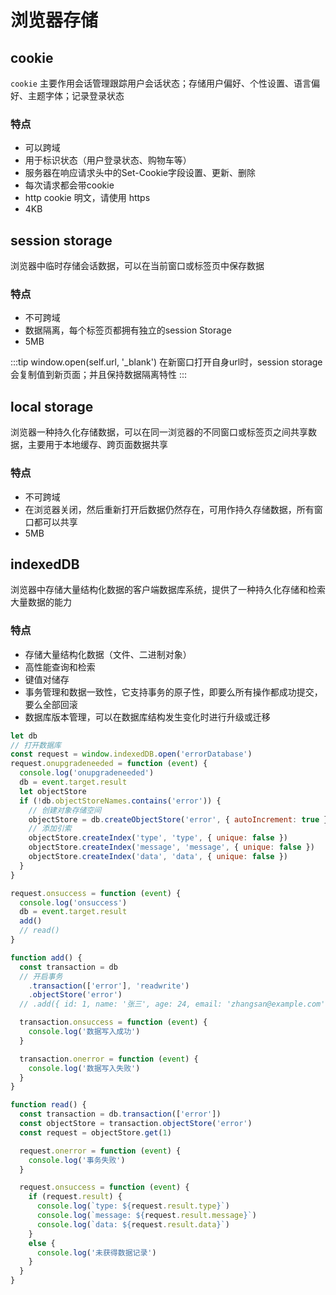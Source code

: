 # 浏览器存储

## cookie
`cookie` 主要作用会话管理跟踪用户会话状态；存储用户偏好、个性设置、语言偏好、主题字体；记录登录状态

### 特点
* 可以跨域
* 用于标识状态（用户登录状态、购物车等）
*	服务器在响应请求头中的Set-Cookie字段设置、更新、删除
*	每次请求都会带cookie
*	http cookie 明文，请使用 https
*	4KB

## session storage
浏览器中临时存储会话数据，可以在当前窗口或标签页中保存数据

### 特点
* 不可跨域
* 数据隔离，每个标签页都拥有独立的session Storage
* 5MB

:::tip
window.open(self.url, '_blank') 在新窗口打开自身url时，session storage 会复制值到新页面；并且保持数据隔离特性
:::

## local storage
浏览器一种持久化存储数据，可以在同一浏览器的不同窗口或标签页之间共享数据，主要用于本地缓存、跨页面数据共享

### 特点
* 不可跨域
* 在浏览器关闭，然后重新打开后数据仍然存在，可用作持久存储数据，所有窗口都可以共享
* 5MB

## indexedDB
浏览器中存储大量结构化数据的客户端数据库系统，提供了一种持久化存储和检索大量数据的能力

### 特点
*	存储大量结构化数据（文件、二进制对象）
* 高性能查询和检索
*	键值对储存
* 事务管理和数据一致性，它支持事务的原子性，即要么所有操作都成功提交，要么全部回滚
* 数据库版本管理，可以在数据库结构发生变化时进行升级或迁移

```js
let db
// 打开数据库
const request = window.indexedDB.open('errorDatabase')
request.onupgradeneeded = function (event) {
  console.log('onupgradeneeded')
  db = event.target.result
  let objectStore
  if (!db.objectStoreNames.contains('error')) {
    // 创建对象存储空间
    objectStore = db.createObjectStore('error', { autoIncrement: true })
    // 添加引索
    objectStore.createIndex('type', 'type', { unique: false })
    objectStore.createIndex('message', 'message', { unique: false })
    objectStore.createIndex('data', 'data', { unique: false })
  }
}

request.onsuccess = function (event) {
  console.log('onsuccess')
  db = event.target.result
  add()
  // read()
}

function add() {
  const transaction = db
  // 开启事务
    .transaction(['error'], 'readwrite')
    .objectStore('error')
  // .add({ id: 1, name: '张三', age: 24, email: 'zhangsan@example.com' })

  transaction.onsuccess = function (event) {
    console.log('数据写入成功')
  }

  transaction.onerror = function (event) {
    console.log('数据写入失败')
  }
}

function read() {
  const transaction = db.transaction(['error'])
  const objectStore = transaction.objectStore('error')
  const request = objectStore.get(1)

  request.onerror = function (event) {
    console.log('事务失败')
  }

  request.onsuccess = function (event) {
    if (request.result) {
      console.log(`type: ${request.result.type}`)
      console.log(`message: ${request.result.message}`)
      console.log(`data: ${request.result.data}`)
    }
    else {
      console.log('未获得数据记录')
    }
  }
}
```
